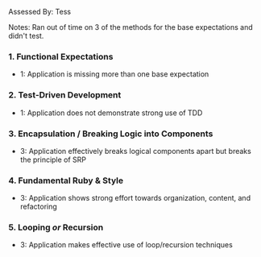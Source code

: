 Assessed By: Tess

Notes: Ran out of time on 3 of the methods for the base expectations and didn't test. 

### 1. Functional Expectations

* 1: Application is missing more than one base expectation

### 2. Test-Driven Development

* 1: Application does not demonstrate strong use of TDD

### 3. Encapsulation / Breaking Logic into Components

* 3: Application effectively breaks logical components apart but breaks the principle of SRP

### 4. Fundamental Ruby & Style

* 3:  Application shows strong effort towards organization, content, and refactoring

### 5. Looping *or* Recursion

* 3: Application makes effective use of loop/recursion techniques
